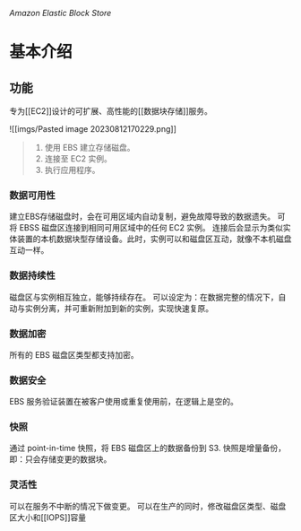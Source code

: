 *Amazon Elastic Block Store*
# 基本介绍
## 功能
专为[[EC2]]设计的可扩展、高性能的[[数据块存储]]服务。

![[imgs/Pasted image 20230812170229.png]]
>1. 使用 EBS 建立存储磁盘。
>2. 连接至 EC2 实例。
>3. 执行应用程序。
### 数据可用性
建立EBS存储磁盘时，会在可用区域内自动复制，避免故障导致的数据遗失。
可将 EBSS 磁盘区连接到相同可用区域中的任何 EC2 实例。 连接后会显示为类似实体装置的本机数据块型存储设备。此时，实例可以和磁盘区互动，就像不本机磁盘互动一样。
### 数据持续性
磁盘区与实例相互独立，能够持续存在。
可以设定为：在数据完整的情况下，自动与实例分离，并可重新附加到新的实例，实现快速复原。
### 数据加密
所有的 EBS 磁盘区类型都支持加密。
### 数据安全
EBS 服务验证装置在被客户使用或重复使用前，在逻辑上是空的。
### 快照
通过 point-in-time 快照，将 EBS 磁盘区上的数据备份到 S3.
快照是增量备份，即：只会存储变更的数据块。
### 灵活性 
可以在服务不中断的情况下做变更。
可以在生产的同时，修改磁盘区类型、磁盘区大小和[[IOPS]]容量